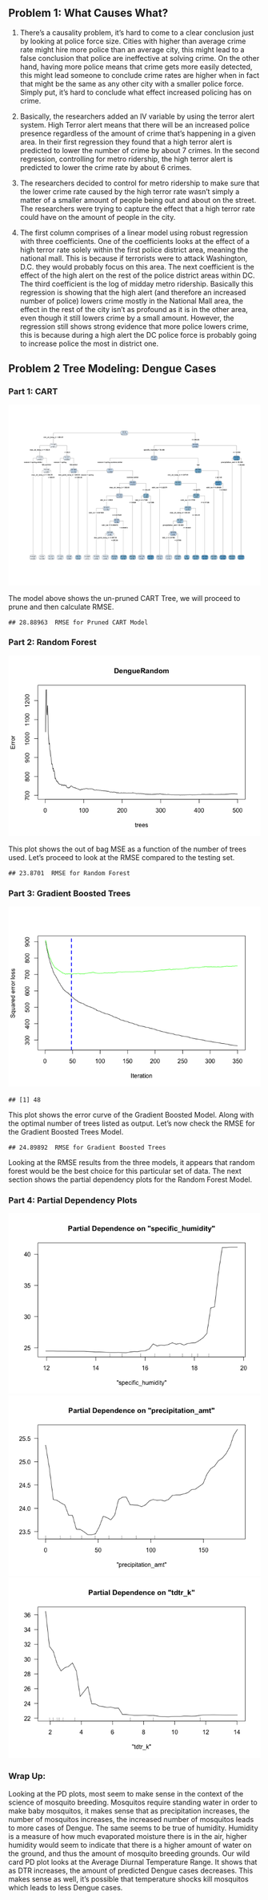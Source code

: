## Problem 1: What Causes What?

1.  There’s a causality problem, it’s hard to come to a clear conclusion
    just by looking at police force size. Cities with higher than
    average crime rate might hire more police than an average city, this
    might lead to a false conclusion that police are ineffective at
    solving crime. On the other hand, having more police means that
    crime gets more easily detected, this might lead someone to conclude
    crime rates are higher when in fact that might be the same as any
    other city with a smaller police force. Simply put, it’s hard to
    conclude what effect increased policing has on crime.

2.  Basically, the researchers added an IV variable by using the terror
    alert system. High Terror alert means that there will be an
    increased police presence regardless of the amount of crime that’s
    happening in a given area. In their first regression they found that
    a high terror alert is predicted to lower the number of crime by
    about 7 crimes. In the second regression, controlling for metro
    ridership, the high terror alert is predicted to lower the crime
    rate by about 6 crimes.  

3.  The researchers decided to control for metro ridership to make sure
    that the lower crime rate caused by the high terror rate wasn’t
    simply a matter of a smaller amount of people being out and about on
    the street. The researchers were trying to capture the effect that a
    high terror rate could have on the amount of people in the city.

4.  The first column comprises of a linear model using robust regression
    with three coefficients. One of the coefficients looks at the effect
    of a high terror rate solely within the first police district area,
    meaning the national mall. This is because if terrorists were to
    attack Washington, D.C. they would probably focus on this area. The
    next coefficient is the effect of the high alert on the rest of the
    police district areas within DC. The third coefficient is the log of
    midday metro ridership. Basically this regression is showing that
    the high alert (and therefore an increased number of police) lowers
    crime mostly in the National Mall area, the effect in the rest of
    the city isn’t as profound as it is in the other area, even though
    it still lowers crime by a small amount. However, the regression
    still shows strong evidence that more police lowers crime, this is
    because during a high alert the DC police force is probably going to
    increase police the most in district one.

## Problem 2 Tree Modeling: Dengue Cases

### Part 1: CART

![](exercise_3_files/figure-markdown_strict/2-1.png)

The model above shows the un-pruned CART Tree, we will proceed to prune
and then calculate RMSE.

    ## 28.88963  RMSE for Pruned CART Model

### Part 2: Random Forest

![](exercise_3_files/figure-markdown_strict/2%20cont%20again%20-1.png)

This plot shows the out of bag MSE as a function of the number of trees
used. Let’s proceed to look at the RMSE compared to the testing set.

    ## 23.8701  RMSE for Random Forest

### Part 3: Gradient Boosted Trees

![](exercise_3_files/figure-markdown_strict/2%20boosted%20-1.png)

    ## [1] 48

This plot shows the error curve of the Gradient Boosted Model. Along
with the optimal number of trees listed as output. Let’s now check the
RMSE for the Gradient Boosted Trees Model.

    ## 24.89892  RMSE for Gradient Boosted Trees

Looking at the RMSE results from the three models, it appears that
random forest would be the best choice for this particular set of data.
The next section shows the partial dependency plots for the Random
Forest Model.

### Part 4: Partial Dependency Plots

![](exercise_3_files/figure-markdown_strict/2%20PD%20plots-1.png)![](exercise_3_files/figure-markdown_strict/2%20PD%20plots-2.png)![](exercise_3_files/figure-markdown_strict/2%20PD%20plots-3.png)

### Wrap Up:

Looking at the PD plots, most seem to make sense in the context of the
science of mosquito breeding. Mosquitos require standing water in order
to make baby mosquitos, it makes sense that as precipitation increases,
the number of mosquitos increases, the increased number of mosquitos
leads to more cases of Dengue. The same seems to be true of humidity.
Humidity is a measure of how much evaporated moisture there is in the
air, higher humidity would seem to indicate that there is a higher
amount of water on the ground, and thus the amount of mosquito breeding
grounds. Our wild card PD plot looks at the Average Diurnal Temperature
Range. It shows that as DTR increases, the amount of predicted Dengue
cases decreases. This makes sense as well, it’s possible that
temperature shocks kill mosquitos which leads to less Dengue cases.
